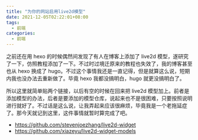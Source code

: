 ```yaml
---
title: "为你的网站启用live2d模型"
date: 2021-12-05T02:22:01+08:00
tags:
  - 前端
categories:
  - 前端
---
```


之前还在用 hexo 的时候偶然间发现了有人在博客上添加了 live2d 模型，遂研究了一下，仿照教程添加了一下。不过时过境迁原来的教程也失效了，我的博客甚至也从 hexo 换成了 hugo。不过这个事情我还是一直记得，但是就算这么说，短期内我也没办法去重新做了。毕竟 hexo 我都没搞明白，hugo 就更没搞明白了。

所以这里就简单贴两个链接，以后有空的时候在回来把 live2d 模型加上。前者是添加模型的办法，后者是要添加的模型仓库，说起来也不是很困难，只要按照说明进行就好了。不过话是这么说，让我弄起来应该很麻烦，毕竟我是一个老拖延症了。那今天就记到这里，这件事情就暂时算完成了吧。

- <https://github.com/stevenjoezhang/live2d-widget>
- <https://github.com/xiazeyu/live2d-widget-models>
